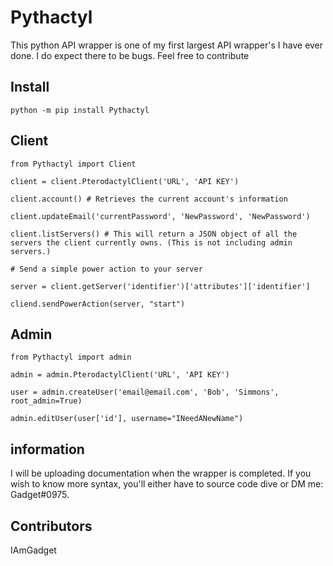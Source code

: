 # Pythactyl
This python API wrapper is one of my first largest API wrapper's I have ever done. I do expect there to be bugs. Feel free to contribute

## Install

    python -m pip install Pythactyl

## Client

    from Pythactyl import Client

    client = client.PterodactylClient('URL', 'API KEY')

    client.account() # Retrieves the current account's information

    client.updateEmail('currentPassword', 'NewPassword', 'NewPassword')

    client.listServers() # This will return a JSON object of all the servers the client currently owns. (This is not including admin servers.)

    # Send a simple power action to your server

    server = client.getServer('identifier')['attributes']['identifier']

    cliend.sendPowerAction(server, "start")

## Admin

    from Pythactyl import admin

    admin = admin.PterodactylClient('URL', 'API KEY')

    user = admin.createUser('email@email.com', 'Bob', 'Simmons', root_admin=True)

    admin.editUser(user['id'], username="INeedANewName")


## information
I will be uploading documentation when the wrapper is completed. If you wish to know more syntax, you'll either have to source code dive or DM me: Gadget#0975.

## Contributors
IAmGadget
